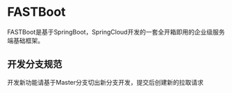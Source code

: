 # FASTBoot
FASTBoot是基于SpringBoot，SpringCloud开发的一套全开箱即用的企业级服务端基础框架。

## 开发分支规范
开发新功能请基于Master分支切出新分支开发，提交后创建新的拉取请求
